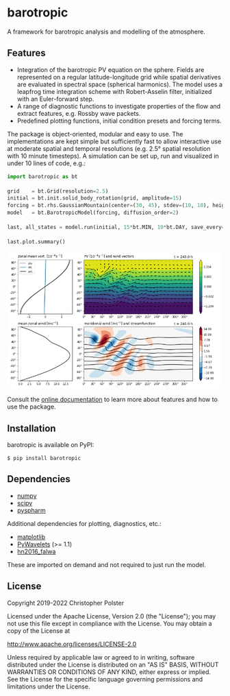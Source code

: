 # barotropic

A framework for barotropic analysis and modelling of the atmosphere.


## Features

- Integration of the barotropic PV equation on the sphere. 
  Fields are represented on a regular latitude-longitude grid while spatial derivatives are evaluated in spectral space (spherical harmonics).
  The model uses a leapfrog time integration scheme with Robert-Asselin filter, initialized with an Euler-forward step.
- A range of diagnostic functions to investigate properties of the flow and extract features, e.g. Rossby wave packets.
- Predefined plotting functions, initial condition presets and forcing terms.

The package is object-oriented, modular and easy to use.
The implementations are kept simple but sufficiently fast to allow interactive use at moderate spatial and temporal resolutions (e.g. 2.5° spatial resolution with 10 minute timesteps).
A simulation can be set up, run and visualized in under 10 lines of code, e.g.:

```python
import barotropic as bt

grid    = bt.Grid(resolution=2.5)
initial = bt.init.solid_body_rotation(grid, amplitude=15)
forcing = bt.rhs.GaussianMountain(center=(30, 45), stdev=(10, 10), height=2000)
model   = bt.BarotropicModel(forcing, diffusion_order=2)

last, all_states = model.run(initial, 15*bt.MIN, 10*bt.DAY, save_every=6*bt.HOUR)

last.plot.summary()
```

![example of the summary plot preset](examples/example-summary-plot.png)

Consult the [online documentation](https://chpolste.github.io/barotropic/docs/build/html) to learn more about features and how to use the package.


## Installation

barotropic is available on PyPI:

    $ pip install barotropic


## Dependencies

- [numpy](https://github.com/numpy/numpy)
- [scipy](https://github.com/scipy/scipy)
- [pyspharm](https://github.com/jswhit/pyspharm)

Additional dependencies for plotting, diagnostics, etc.:

- [matplotlib](https://github.com/matplotlib/matplotlib)
- [PyWavelets](https://github.com/PyWavelets/pywt) (>= 1.1)
- [hn2016_falwa](https://github.com/csyhuang/hn2016_falwa)

These are imported on demand and not required to just run the model.


## License

Copyright 2019-2022 Christopher Polster

Licensed under the Apache License, Version 2.0 (the "License");
you may not use this file except in compliance with the License.
You may obtain a copy of the License at

http://www.apache.org/licenses/LICENSE-2.0

Unless required by applicable law or agreed to in writing, software
distributed under the License is distributed on an "AS IS" BASIS,
WITHOUT WARRANTIES OR CONDITIONS OF ANY KIND, either express or implied.
See the License for the specific language governing permissions and
limitations under the License.

